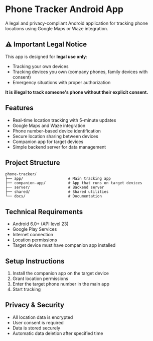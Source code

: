 # Phone Tracker Android App

A legal and privacy-compliant Android application for tracking phone locations using Google Maps or Waze integration.

## ⚠️ Important Legal Notice

This app is designed for **legal use only**:
- Tracking your own devices
- Tracking devices you own (company phones, family devices with consent)
- Emergency situations with proper authorization

**It is illegal to track someone's phone without their explicit consent.**

## Features

- Real-time location tracking with 5-minute updates
- Google Maps and Waze integration
- Phone number-based device identification
- Secure location sharing between devices
- Companion app for target devices
- Simple backend server for data management

## Project Structure

```
phone-tracker/
├── app/                    # Main tracking app
├── companion-app/          # App that runs on target devices
├── server/                 # Backend server
├── shared/                 # Shared utilities
└── docs/                   # Documentation
```

## Technical Requirements

- Android 6.0+ (API level 23)
- Google Play Services
- Internet connection
- Location permissions
- Target device must have companion app installed

## Setup Instructions

1. Install the companion app on the target device
2. Grant location permissions
3. Enter the target phone number in the main app
4. Start tracking

## Privacy & Security

- All location data is encrypted
- User consent is required
- Data is stored securely
- Automatic data deletion after specified time
